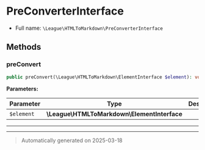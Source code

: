 
# PreConverterInterface





* Full name: `\League\HTMLToMarkdown\PreConverterInterface`



## Methods


### preConvert



```php
public preConvert(\League\HTMLToMarkdown\ElementInterface $element): void
```








**Parameters:**

| Parameter | Type | Description |
|-----------|------|-------------|
| `$element` | **\League\HTMLToMarkdown\ElementInterface** |  |





***


***
> Automatically generated on 2025-03-18
